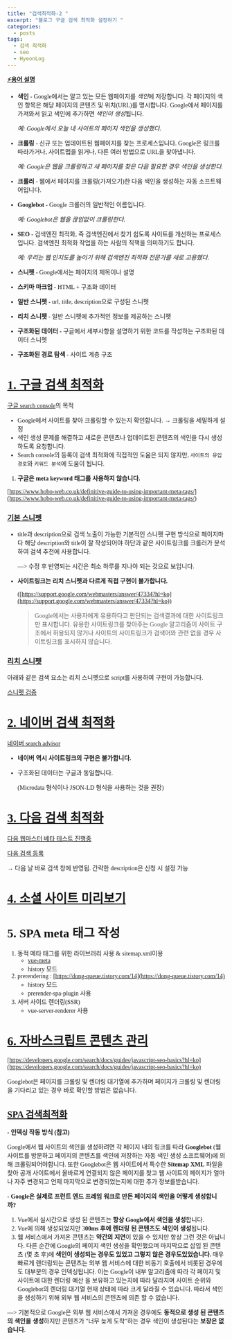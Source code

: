 ```yaml
---
title: "검색최적화-2 "
excerpt: "블로그 구글 검색 최적화 설정하기 "
categories:
  - posts
tags:
  - 검색 최적화
  - seo
  - HyeonLog
---
```


<style>
@font-face { font-family: 'IBMPlexSansKR-Regular';
   src: url('https://cdn.jsdelivr.net/gh/projectnoonnu/noonfonts_20-07@1.0/IBMPlexSansKR-Regular.woff') format('woff'); font-weight: normal; font-style: normal; }
body, a, h3, h4,h1{
font-family: 'IBMPlexSansKR-Regular';
}
td{
	border: 1px solid;
}
</style>


**[⚡용어 설명](https://developers.google.com/search/docs/beginner/seo-starter-guide?hl=ko#getting-started)**

- **색인** - Google에서는 알고 있는 모든 웹페이지를 *색인*에 저장합니다. 각 페이지의 색인 항목은 해당 페이지의 콘텐츠 및 위치(URL)를 명시합니다. Google에서 페이지를 가져와서 읽고 색인에 추가하면 *색인이 생성*됩니다.

    *예: Google에서 오늘 내 사이트의 페이지 색인을 생성했다*.

- **크롤링** - 신규 또는 업데이트된 웹페이지를 찾는 프로세스입니다. Google은 링크를 따라가거나, 사이트맵을 읽거나, 다른 여러 방법으로 URL을 찾아냅니다.

    *예: Google은 웹을 크롤링하고 새 페이지를 찾은 다음 필요한 경우 색인을 생성한다.*

- **크롤러** - 웹에서 페이지를 크롤링(가져오기)한 다음 색인을 생성하는 자동 소프트웨어입니다.
- **Googlebot** - Google 크롤러의 일반적인 이름입니다.

    *예: Googlebot은 웹을 끊임없이 크롤링한다.*

- **SEO** - 검색엔진 최적화, 즉 검색엔진에서 찾기 쉽도록 사이트를 개선하는 프로세스입니다. 검색엔진 최적화 작업을 하는 사람의 직책을 의미하기도 합니다.

    *예: 우리는 웹 인지도를 높이기 위해 검색엔진 최적화 전문가를 새로 고용했다.*

- **스니펫 -** Google에서는 페이지의 제목이나 설명
- **스키마 마크업 -** HTML + 구조화 데이터
- **일반 스니펫** - url, title, description으로 구성된 스니펫
- **리치 스니펫** - 일반 스니펫에 추가적인 정보를 제공하는 스니펫
- **구조화된 데이터 -** 구글에서 세부사항을 설명하기 위한 코드를 작성하는 구조화된 데이터 스니펫
- **구조화된 경로 탐색** - 사이트 계층 구조

# [1. 구글 검색 최적화](https://www.notion.so/ver-0095e414ae7242978a41d252d4babce9)

[구글 search console](https://developers.google.com/search/docs/data-types/article?hl=ko)의 목적 

- Google에서 사이트를 찾아 크롤링할 수 있는지 확인합니다. → 크롤링을 세밀하게 설정
- 색인 생성 문제를 해결하고 새로운 콘텐츠나 업데이트된 콘텐츠의 색인을 다시 생성하도록 요청합니다.
- Search console의 등록이 검색 최적화에 직접적인 도움은 되지 않지만, `사이트의 유입경로`와 `키워드 분석`에 도움이 됩니다.

1. **구글은 meta keyword 태그를 사용하지 않습니다.** 

[https://www.hobo-web.co.uk/definitive-guide-to-using-important-meta-tags/](https://www.hobo-web.co.uk/definitive-guide-to-using-important-meta-tags/)

### [기본 스니펫](https://www.notion.so/ver-deec7fc067ba45b59797eaaf35eaf759)

- title과 description으로 검색 노출이 가능한 기본적인 스니펫 구현 방식으로 페이지마다 해당  description와 title이 잘 작성되어야 하단과 같은 사이트링크를 크롤러가 분석하여 검색 추천에 사용합니다.

    —> 수정 후 반영되는 시간은 최소 하루를 지나야 되는 것으로 보입니다.

- **사이트링크는 리치 스니펫과 다르게 직접 구현이 불가합니다.**

    ([https://support.google.com/webmasters/answer/47334?hl=ko](https://support.google.com/webmasters/answer/47334?hl=ko))

    > Google에서는 사용자에게 유용하다고 판단되는 검색결과에 대한 사이트링크만 표시합니다. 유용한 사이트링크를 찾아주는 Google 알고리즘이 사이트 구조에서 허용되지 않거나 사이트의 사이트링크가 검색어와 관련 없을 경우 사이트링크를 표시하지 않습니다.

### [리치 스니펫](https://developers.google.com/search/docs/data-types/article?hl=ko)

아래와 같은 검색 요소는 리치 스니펫으로 script를 사용하여 구현이 가능합니다.

[스니펫 검증](https://search.google.com/test/rich-results) 

# [2. 네이버 검색 최적화](https://www.notion.so/ver-0095e414ae7242978a41d252d4babce9)

[네이버 search advisor](https://searchadvisor.naver.com/)

- **네이버 역시 사이트링크의 구현은 불가합니다.**
- 구조화된 데이터는 구글과 동일합니다.

    (Microdata 형식이나 JSON-LD 형식을 사용하는 것을 권장)

# [3. 다음 검색 최적화](https://www.notion.so/ver-0095e414ae7242978a41d252d4babce9)

[다음 웹마스터 베타 테스트 진행중](https://webmaster.daum.net)

[다음 검색 등록](https://register.search.daum.net/index.daum)

→ 다음 날 바로 검색 창에 반영됨. 간략한 description은 신청 시 설정 가능

# [4. 소셜 사이트 미리보기](https://www.notion.so/ver-deec7fc067ba45b59797eaaf35eaf759)

# 5. SPA meta 태그 작성

1. 동적 메타 태그를 위한 라이브러리 사용 & sitemap.xml이용
    - [vue-meta](https://vue-meta.nuxtjs.org/)
    - history 모드
2. prerendering : [https://dong-queue.tistory.com/14](https://dong-queue.tistory.com/14)
    - history 모드
    - prerender-spa-plugin 사용
3. 서버 사이드 렌더링(SSR)
    - vue-server-renderer 사용

# [6. 자바스크립트 콘텐츠 관리](https://developers.google.com/search/docs/guides/javascript-seo-basics?hl=ko)


[https://developers.google.com/search/docs/guides/javascript-seo-basics?hl=ko](https://developers.google.com/search/docs/guides/javascript-seo-basics?hl=ko)

Googlebot은 페이지를 크롤링 및 렌더링 대기열에 추가하며 페이지가 크롤링 및 렌더링을 기다리고 있는 경우 바로 확인할 방법은 없습니다.

## [**SPA 검색최적화**](https://www.smashingmagazine.com/2019/05/vue-js-seo-reactive-websites-search-engines-bots/)

 **- 인덱싱 작동 방식 (참고)**

Google에서 웹 사이트의 색인을 생성하려면 각 페이지 내의 링크를 따라 **Googlebot** (웹 사이트를 방문하고 페이지의 콘텐츠를 색인에 저장하는 자동 색인 생성 소프트웨어)에 의해 크롤링되어야합니다. 또한 Googlebot은 웹 사이트에서 특수한 **Sitemap XML** 파일을 찾아 공개 사이트에서 올바르게 연결되지 않은 페이지를 찾고 웹 사이트의 페이지가 얼마나 자주 변경되고 언제 마지막으로 변경되었는지에 대한 추가 정보를받습니다.

**- Google은 실제로 프런트 엔드 프레임 워크로 만든 페이지의 색인을 어떻게 생성합니까?**

1. Vue에서 실시간으로 생성 된 콘텐츠는 **항상 Google에서 색인을 생성**합니다.
2. Vue에 의해 생성되었지만 3**00ms 후에 렌더링 된 콘텐츠도 색인이 생성**됩니다.
3. 웹 서비스에서 가져온 콘텐츠는 **약간의 지연**이 있을 수 있지만 항상 그런 것은 아닙니다. 다른 순간에 Google의 페이지 색인 생성을 확인했으며 마지막으로 삽입 된 콘텐츠 (몇 초 후)에 **색인이 생성되는 경우도 있었고 그렇지 않은 경우도있었습니다.** 매우 빠르게 렌더링되는 콘텐츠는 외부 웹 서비스에 대한 비동기 호출에서 비롯된 경우에도 대부분의 경우 인덱싱됩니다. 이는 Google이 내부 알고리즘에 따라 각 페이지 및 사이트에 대한 렌더링 예산 을 보유하고 있는지에 따라 달라지며 사이트 순위와 Googlebot의 렌더링 대기열 현재 상태에 따라 크게 달라질 수 있습니다. 따라서 색인을 생성하기 위해 외부 웹 서비스의 콘텐츠에 의존 할 수 없습니다.

—> 기본적으로 Google은 외부 웹 서비스에서 가져온 경우에도 **동적으로 생성 된 콘텐츠의 색인을 생성**하지만 콘텐츠가 "너무 늦게 도착"하는 경우 색인이 생성된다는 **보장은 없습니다**.